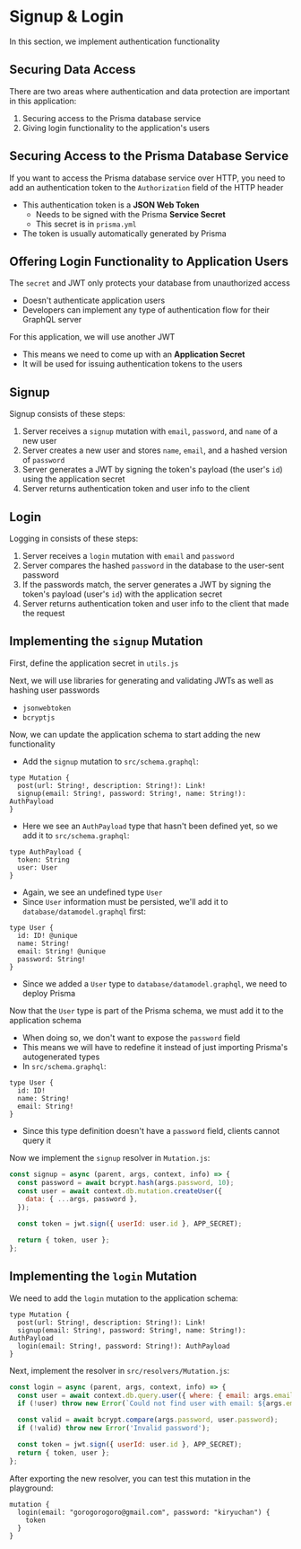 # Signup & Login
In this section, we implement authentication functionality


## Securing Data Access
There are two areas where authentication and data protection are important in this application:
1. Securing access to the Prisma database service
2. Giving login functionality to the application's users


## Securing Access to the Prisma Database Service
If you want to access the Prisma database service over HTTP, you need to add an authentication token to the `Authorization` field of the HTTP header
- This authentication token is a **JSON Web Token**
  - Needs to be signed with the Prisma **Service Secret**
  - This secret is in `prisma.yml`
- The token is usually automatically generated by Prisma


## Offering Login Functionality to Application Users
The `secret` and JWT only protects your database from unauthorized access
- Doesn't authenticate application users
- Developers can implement any type of authentication flow for their GraphQL server

For this application, we will use another JWT
- This means we need to come up with an **Application Secret**
- It will be used for issuing authentication tokens to the users


## Signup
Signup consists of these steps:
1. Server receives a `signup` mutation with `email`, `password`, and `name` of a new user
2. Server creates a new user and stores `name`, `email`, and a hashed version of `password`
3. Server generates a JWT by signing the token's payload (the user's `id`) using the application secret
4. Server returns authentication token and user info to the client


## Login
Logging in consists of these steps:
1. Server receives a `login` mutation with `email` and `password`
2. Server compares the hashed `password` in the database to the user-sent password
3. If the passwords match, the server generates a JWT by signing the token's payload (user's `id`) with the application secret
4. Server returns authentication token and user info to the client that made the request


## Implementing the `signup` Mutation
First, define the application secret in `utils.js`

Next, we will use libraries for generating and validating JWTs as well as hashing user passwords
- `jsonwebtoken`
- `bcryptjs`

Now, we can update the application schema to start adding the new functionality
- Add the `signup` mutation to `src/schema.graphql`:

```
type Mutation {
  post(url: String!, description: String!): Link!
  signup(email: String!, password: String!, name: String!): AuthPayload
}
```

- Here we see an `AuthPayload` type that hasn't been defined yet, so we add it to `src/schema.graphql`:

```
type AuthPayload {
  token: String
  user: User
}
```

- Again, we see an undefined type `User`
- Since `User` information must be persisted, we'll add it to `database/datamodel.graphql` first:

```
type User {
  id: ID! @unique
  name: String!
  email: String! @unique
  password: String!
}
```

- Since we added a `User` type to `database/datamodel.graphql`, we need to deploy Prisma

Now that the `User` type is part of the Prisma schema, we must add it to the application schema
- When doing so, we don't want to expose the `password` field
- This means we will have to redefine it instead of just importing Prisma's autogenerated types
- In `src/schema.graphql`:

```
type User {
  id: ID!
  name: String!
  email: String!
}
```

- Since this type definition doesn't have a `password` field, clients cannot query it

Now we implement the `signup` resolver in `Mutation.js`:

```javascript
const signup = async (parent, args, context, info) => {
  const password = await bcrypt.hash(args.password, 10);
  const user = await context.db.mutation.createUser({
    data: { ...args, password },
  });

  const token = jwt.sign({ userId: user.id }, APP_SECRET);

  return { token, user };
};
```


## Implementing the `login` Mutation
We need to add the `login` mutation to the application schema:

```
type Mutation {
  post(url: String!, description: String!): Link!
  signup(email: String!, password: String!, name: String!): AuthPayload
  login(email: String!, password: String!): AuthPayload
}
```

Next, implement the resolver in `src/resolvers/Mutation.js`:

```javascript
const login = async (parent, args, context, info) => {
  const user = await context.db.query.user({ where: { email: args.email } });
  if (!user) throw new Error(`Could not find user with email: ${args.email}`);

  const valid = await bcrypt.compare(args.password, user.password);
  if (!valid) throw new Error('Invalid password');

  const token = jwt.sign({ userId: user.id }, APP_SECRET);
  return { token, user };
};
```

After exporting the new resolver, you can test this mutation in the playground:

```
mutation {
  login(email: "gorogorogoro@gmail.com", password: "kiryuchan") {
    token
  }
}
```
